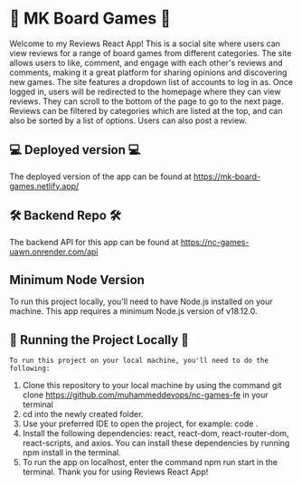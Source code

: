 # 🎲 MK Board Games 🎲

Welcome to my Reviews React App! This is a social site where users can view reviews for a range of board games from different categories. The site allows users to like, comment, and engage with each other's reviews and comments, making it a great platform for sharing opinions and discovering new games. The site features a dropdown list of accounts to log in as. Once logged in, users will be redirected to the homepage where they can view reviews. They can scroll to the bottom of the page to go to the next page. Reviews can be filtered by categories which are listed at the top, and can also be sorted by a list of options. Users can also post a review.

## 💻 Deployed version 💻

The deployed version of the app can be found at https://mk-board-games.netlify.app/

## 🛠 Backend Repo 🛠

The backend API for this app can be found at https://nc-games-uawn.onrender.com/api

## Minimum Node Version

To run this project locally, you'll need to have Node.js installed on your machine. This app requires a minimum Node.js version of v18.12.0.

## 🚀 Running the Project Locally 🚀

`To run this project on your local machine, you'll need to do the following:`

1. Clone this repository to your local machine by using the command git clone https://github.com/muhammeddevops/nc-games-fe in your terminal
2. cd into the newly created folder.
3. Use your preferred IDE to open the project, for example: code .
4. Install the following dependencies: react, react-dom, react-router-dom, react-scripts, and axios. You can install these dependencies by running npm install in the terminal.
5. To run the app on localhost, enter the command npm run start in the terminal.
   Thank you for using Reviews React App!

